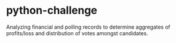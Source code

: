 # python-challenge
Analyzing financial and polling records to determine aggregates of profits/loss and distribution of votes amongst candidates.
